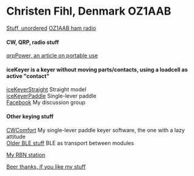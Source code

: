 # Christen Fihl, Denmark  OZ1AAB
[Stuff, unordered](/misc.html)
[OZ1AAB ham radio](/oz1aab.html)

#### CW, QRP, radio stuff
[qrpPower, an article on portable use](/qrpPower.html)
#### iceKeyer is a keyer without moving parts/contacts, using a loadcell as active "contact"
[iceKeyerStraight](/iceKeyer/indexStraight.html) Straight model  
[iceKeyerPaddle](/iceKeyer/indexPaddle.html) Single-lever paddle  
[Facebook](https://www.facebook.com/groups/oz1aab) My discussion group  

#### Other keying stuff
[CWComfort](/CWComfort/) My single-lever paddle keyer software, the one with a lazy attitude  
[Older BLE stuff](/BLE_CW_Keyer/) BLE as transport between modules  

[My RBN station](https://beta.reversebeacon.net/main.php?zoom=57.0,6.0,2.00&rows=100&spotters=1&max_age=3,hours&spotter_call=oz1aab&hide=distance_mi)  

[Beer thanks, if you like my stuff](https://www.buymeacoffee.com/Fihl)  
